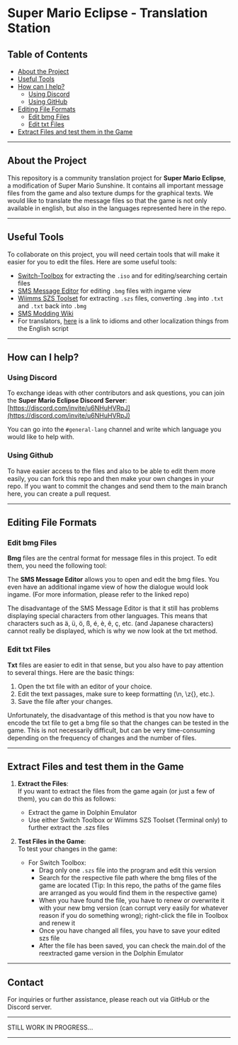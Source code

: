 # **Super Mario Eclipse - Translation Station**

## **Table of Contents**
- [About the Project](#about-the-project)
- [Useful Tools](#useful-tools)
- [How can I help?](#how-can-i-help)
  - [Using Discord](#using-discord)
  - [Using GitHub](#using-github)
- [Editing File Formats](#editing-file-formats)
  - [Edit bmg Files](#edit-bmg-files)
  - [Edit txt Files](#edit-txt-files)
- [Extract Files and test them in the Game](#extract-files-and-test-them-in-the-game)
  
---

## **About the Project**
This repository is a community translation project for **Super Mario Eclipse**, a modification of Super Mario Sunshine. It contains all important message files from the game and also texture dumps for the graphical texts. We would like to translate the message files so that the game is not only available in english, but also in the languages represented here in the repo.

---

## **Useful Tools**

To collaborate on this project, you will need certain tools that will make it easier for you to edit the files. Here are some useful tools:

- [Switch-Toolbox](https://github.com/KillzXGaming/Switch-Toolbox) for extracting the `.iso` and for editing/searching certain files
- [SMS Message Editor](https://github.com/JoshuaMKW/SMS-Message-Editor) for editing `.bmg` files with ingame view
- [Wiimms SZS Toolset](https://szs.wiimm.de/) for extracting `.szs` files, converting `.bmg` into `.txt` and `.txt` back into `.bmg`
- [SMS Modding Wiki](https://smswiki.shoutwiki.com/wiki/Docs)
- For translators, [here](https://docs.google.com/spreadsheets/d/16SODPmaqB_A6rrQJlQv6CGCsJy6uu63B0eXsxvo3BuU/edit?usp=sharing) is a link to idioms and other localization things from the English script

---

## **How can I help?**

### **Using Discord**
To exchange ideas with other contributors and ask questions, you can join the **Super Mario Eclipse Discord Server**: <br />
[https://discord.com/invite/u6NHuHVRpJ](https://discord.com/invite/u6NHuHVRpJ)

You can go into the `#general-lang` channel and write which language you would like to help with.

### **Using Github**
To have easier access to the files and also to be able to edit them more easily, you can fork this repo and then make your own changes in your repo. If you want to commit the changes and send them to the main branch here, you can create a pull request.


---

## **Editing File Formats**

### **Edit bmg Files**
**Bmg** files are the central format for message files in this project. To edit them, you need the following tool:

The **SMS Message Editor** allows you to open and edit the bmg files.
You even have an additional ingame view of how the dialogue would look ingame.
(For more information, please refer to the linked repo)

The disadvantage of the SMS Message Editor is that it still has problems displaying special characters from other languages. 
This means that characters such as ä, ü, ö, ß, é, è, ê, ç, etc. (and Japanese characters) cannot really be displayed, which is why we now look at the txt method.


### **Edit txt Files**
**Txt** files are easier to edit in that sense, but you also have to pay attention to several things.
Here are the basic things:

1. Open the txt file with an editor of your choice.
2. Edit the text passages, make sure to keep formatting (\n, \z{}, etc.).
3. Save the file after your changes.

Unfortunately, the disadvantage of this method is that you now have to encode the txt file to get a bmg file so that the changes can be tested in the game. 
This is not necessarily difficult, but can be very time-consuming depending on the frequency of changes and the number of files.

---

## **Extract Files and test them in the Game**

1. **Extract the Files**:  
   If you want to extract the files from the game again (or just a few of them), you can do this as follows:
   - Extract the game in Dolphin Emulator
   - Use either Switch Toolbox or Wiimms SZS Toolset (Terminal only) to further extract the .szs files
   
2. **Test Files in the Game**:  
   To test your changes in the game:
   - For Switch Toolbox:
      - Drag only one `.szs` file into the program and edit this version 
      - Search for the respective file path where the bmg files of the game are located
        (Tip: In this repo, the paths of the game files are arranged as you would find them in the respective game)
      - When you have found the file, you have to renew or overwrite it with your new bmg version (can corrupt very easily for whatever reason if you do something wrong); right-click the file in Toolbox and renew it
      - Once you have changed all files, you have to save your edited szs file
      - After the file has been saved, you can check the main.dol of the reextracted game version in the Dolphin Emulator

---

## **Contact**

For inquiries or further assistance, please reach out via GitHub or the Discord server.

---

STILL WORK IN PROGRESS...

---
